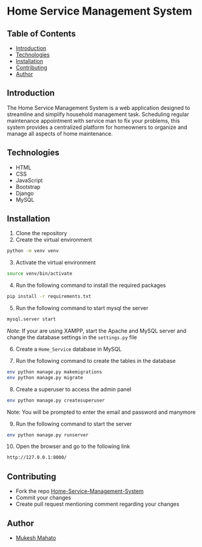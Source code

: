 # Home Service Management System

## Table of Contents

-  [Introduction](#introduction)
-  [Technologies](#technologies)
-  [Installation](#installation)
-  [Contributing](#contributing)
-  [Author](#author)

## Introduction

The Home Service Management System is a web application designed to streamline and simplify household management task. Scheduling regular maintenance appointment with service man to fix your problems, this system provides a centralized platform for homeowners to organize and manage all aspects of home maintenance.

## Technologies

-  HTML
-  CSS
-  JavaScript
-  Bootstrap
-  Django
-  MySQL

## Installation

1. Clone the repository
2. Create the virtual environment

```bash
python -m venv venv
```

3. Activate the virtual environment

```bash
source venv/bin/activate
```

4. Run the following command to install the required packages

```bash
pip install -r requirements.txt
```

5. Run the following command to start mysql the server

```bash
mysql.server start
```

_Note:_ If your are using XAMPP, start the Apache and MySQL server and change the database settings in the `settings.py` file

6. Create a `Home_Service` database in MySQL

7. Run the following command to create the tables in the database

```bash
env python manage.py makemigrations
env python manage.py migrate
```

8. Create a superuser to access the admin panel

```bash
env python manage.py createsuperuser
```

Note: You will be prompted to enter the email and password and manymore

9. Run the following command to start the server

```bash
env python manage.py runserver
```

10. Open the browser and go to the following link

```bash
http://127.0.0.1:8000/
```

## Contributing

-  Fork the repo [Home-Service-Management-System](https://github.com/iammukeshmahato/Home-Service-Management-System)
-  Commit your changes
-  Create pull request mentioning comment regarding your changes

## Author

-  [Mukesh Mahato](https://github.com/iammukeshmahato)
